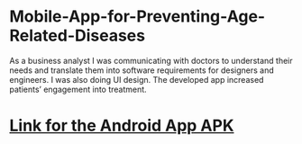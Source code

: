 # Mobile-App-for-Preventing-Age-Related-Diseases

As a business analyst I was communicating with doctors to understand their needs and translate them into software requirements for designers and engineers. I was also doing UI design. The developed app increased patients’ engagement into treatment.

# [Link for the Android App APK](https://drive.google.com/file/d/15EUMKh4aQwia99gIBH-1tZicKCHM_Rpj/view?usp=sharing)
